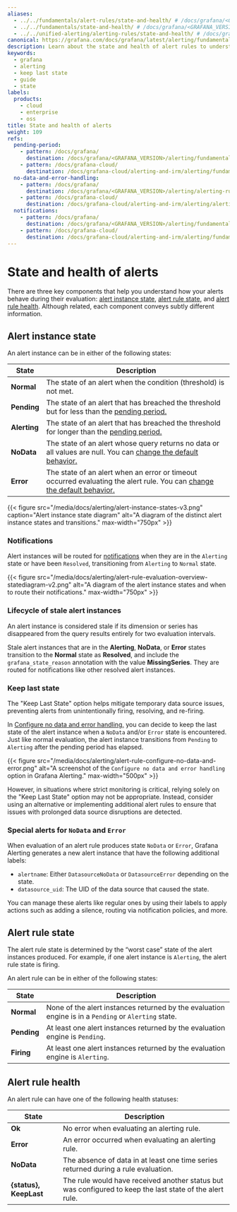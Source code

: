 ```yaml
---
aliases:
  - ../../fundamentals/alert-rules/state-and-health/ # /docs/grafana/<GRAFANA_VERSION>/alerting/fundamentals/alert-rules/state-and-health/
  - ../../fundamentals/state-and-health/ # /docs/grafana/<GRAFANA_VERSION>/alerting/fundamentals/state-and-health/
  - ../../unified-alerting/alerting-rules/state-and-health/ # /docs/grafana/<GRAFANA_VERSION>/alerting/unified-alerting/alerting-rules/state-and-health
canonical: https://grafana.com/docs/grafana/latest/alerting/fundamentals/alert-rule-evaluation/state-and-health/
description: Learn about the state and health of alert rules to understand several key status indicators about your alerts
keywords:
  - grafana
  - alerting
  - keep last state
  - guide
  - state
labels:
  products:
    - cloud
    - enterprise
    - oss
title: State and health of alerts
weight: 109
refs:
  pending-period:
    - pattern: /docs/grafana/
      destination: /docs/grafana/<GRAFANA_VERSION>/alerting/fundamentals/alert-rule-evaluation/#pending-period
    - pattern: /docs/grafana-cloud/
      destination: /docs/grafana-cloud/alerting-and-irm/alerting/fundamentals/alert-rule-evaluation/#pending-period
  no-data-and-error-handling:
    - pattern: /docs/grafana/
      destination: /docs/grafana/<GRAFANA_VERSION>/alerting/alerting-rules/create-grafana-managed-rule/#configure-no-data-and-error-handling
    - pattern: /docs/grafana-cloud/
      destination: /docs/grafana-cloud/alerting-and-irm/alerting/alerting-rules/create-grafana-managed-rule/#configure-no-data-and-error-handling
  notifications:
    - pattern: /docs/grafana/
      destination: /docs/grafana/<GRAFANA_VERSION>/alerting/fundamentals/notifications/
    - pattern: /docs/grafana-cloud/
      destination: /docs/grafana-cloud/alerting-and-irm/alerting/fundamentals/notifications/
---
```


# State and health of alerts

There are three key components that help you understand how your alerts behave during their evaluation: [alert instance state](#alert-instance-state), [alert rule state](#alert-rule-state), and [alert rule health](#alert-rule-health). Although related, each component conveys subtly different information.

## Alert instance state

An alert instance can be in either of the following states:

| State        | Description                                                                                                                                                                                                                               |
| ------------ | ----------------------------------------------------------------------------------------------------------------------------------------------------------------------------------------------------------------------------------------- |
| **Normal**   | The state of an alert when the condition (threshold) is not met.                                                                                                                                                                          |
| **Pending**  | The state of an alert that has breached the threshold but for less than the [pending period.](ref:pending-period)                                                                                                                         |
| **Alerting** | The state of an alert that has breached the threshold for longer than the [pending period.](ref:pending-period)                                                                                                                           |
| **NoData**   | The state of an alert whose query returns no data or all values are null. You can [change the default behavior.](/docs/grafana/latest/alerting/alerting-rules/create-grafana-managed-rule/#configure-no-data-and-error-handling)          |
| **Error**    | The state of an alert when an error or timeout occurred evaluating the alert rule. You can [change the default behavior.](/docs/grafana/latest/alerting/alerting-rules/create-grafana-managed-rule/#configure-no-data-and-error-handling) |

{{< figure src="/media/docs/alerting/alert-instance-states-v3.png" caption="Alert instance state diagram" alt="A diagram of the distinct alert instance states and transitions." max-width="750px" >}}

### Notifications

Alert instances will be routed for [notifications](ref:notifications) when they are in the `Alerting` state or have been `Resolved`, transitioning from `Alerting` to `Normal` state.

{{< figure src="/media/docs/alerting/alert-rule-evaluation-overview-statediagram-v2.png" alt="A diagram of the alert instance states and when to route their notifications." max-width="750px" >}}

### Lifecycle of stale alert instances

An alert instance is considered stale if its dimension or series has disappeared from the query results entirely for two evaluation intervals.

Stale alert instances that are in the **Alerting**, **NoData**, or **Error** states transition to the **Normal** state as **Resolved**, and include the `grafana_state_reason` annotation with the value **MissingSeries**. They are routed for notifications like other resolved alert instances.

### Keep last state

The "Keep Last State" option helps mitigate temporary data source issues, preventing alerts from unintentionally firing, resolving, and re-firing.

In [Configure no data and error handling,](ref:no-data-and-error-handling) you can decide to keep the last state of the alert instance when a `NoData` and/or `Error` state is encountered. Just like normal evaluation, the alert instance transitions from `Pending` to `Alerting` after the pending period has elapsed.

{{< figure src="/media/docs/alerting/alert-rule-configure-no-data-and-error.png" alt="A screenshot of the `Configure no data and error handling` option in Grafana Alerting." max-width="500px" >}}

However, in situations where strict monitoring is critical, relying solely on the "Keep Last State" option may not be appropriate. Instead, consider using an alternative or implementing additional alert rules to ensure that issues with prolonged data source disruptions are detected.

### Special alerts for `NoData` and `Error`

When evaluation of an alert rule produces state `NoData` or `Error`, Grafana Alerting generates a new alert instance that have the following additional labels:

- `alertname`: Either `DatasourceNoData` or `DatasourceError` depending on the state.
- `datasource_uid`: The UID of the data source that caused the state.

You can manage these alerts like regular ones by using their labels to apply actions such as adding a silence, routing via notification policies, and more.

## Alert rule state

The alert rule state is determined by the “worst case” state of the alert instances produced. For example, if one alert instance is `Alerting`, the alert rule state is firing.

An alert rule can be in either of the following states:

| State       | Description                                                                                          |
| ----------- | ---------------------------------------------------------------------------------------------------- |
| **Normal**  | None of the alert instances returned by the evaluation engine is in a `Pending` or `Alerting` state. |
| **Pending** | At least one alert instances returned by the evaluation engine is `Pending`.                         |
| **Firing**  | At least one alert instances returned by the evaluation engine is `Alerting`.                        |

## Alert rule health

An alert rule can have one of the following health statuses:

| State                  | Description                                                                                              |
| ---------------------- | -------------------------------------------------------------------------------------------------------- |
| **Ok**                 | No error when evaluating an alerting rule.                                                               |
| **Error**              | An error occurred when evaluating an alerting rule.                                                      |
| **NoData**             | The absence of data in at least one time series returned during a rule evaluation.                       |
| **{status}, KeepLast** | The rule would have received another status but was configured to keep the last state of the alert rule. |
